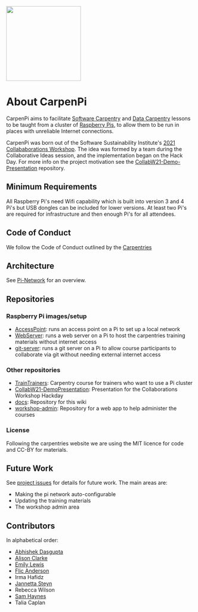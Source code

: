 <img src="https://github.com/CarpenPi/docs/raw/main/logo/CarpenPi_1.png" width="200px"> 

# About CarpenPi

CarpenPi aims to facilitate [Software Carpentry](https://software-carpentry.org) and [Data Carpentry](http://datacarpentry.org) lessons to be taught from a cluster of [Raspberry Pis](https://www.raspberrypi.org), to allow them to be run in places with unreliable Internet connections.

CarpenPi was born out of the Software Sustainability Institute's [2021 Collababorations Workshop](https://www.software.ac.uk/cw21?_ga=2.230971867.593926244.1617037201-1031762173.1614775769). The idea was formed by a team during the Collaborative Ideas session, and the implementation began on the Hack Day. For more info on the project motivation see the [CollabW21-Demo-Presentation](https://github.com/CarpenPi/CollabW21-Demo-Presentation) repository.

## Minimum Requirements
All Raspberry Pi's need Wifi capability which is built into version 3 and 4 Pi's but USB dongles can be included for lower versions. At least two Pi's are required for infrastructure and then enough Pi's for all attendees.  

## Code of Conduct
We follow the Code of Conduct outlined by the [Carpentries](https://docs.carpentries.org/topic_folders/policies/code-of-conduct.html)

## Architecture

See [Pi-Network](https://github.com/CarpenPi/docs/wiki/Pi-Network) for an overview.

## Repositories

### Raspberry Pi images/setup
* [AccessPoint](https://github.com/CarpenPi/AccessPoint): runs an access point on a Pi to set up a local network
* [WebServer](https://github.com/CarpenPi/WebServer): runs a web server on a Pi to host the carpentries training materials without internet access
* [git-server](https://github.com/CarpenPi/git-server): runs a git server on a Pi to allow course participants to collaborate via git without needing external internet access

### Other repositories
* [TrainTrainers](https://github.com/CarpenPi/TrainTrainers): Carpentry course for trainers who want to use a Pi cluster
* [CollabW21-DemoPresentation](https://github.com/CarpenPi/CollabW21-Demo-Presentation): Presentation for the Collaborations Workshop Hackday
* [docs](https://github.com/CarpenPi/docs): Repository for this wiki
* [workshop-admin](https://github.com/CarpenPi/workshop-admin): Repository for a web app to help administer the courses

### License
Following the carpentries website we are using the MIT licence for code and CC-BY for materials.

## Future Work

See [project issues](https://github.com/orgs/CarpenPi/projects/1) for details for future work. The main areas are:

 * Making the pi network auto-configurable
 * Updating the training materials
 * The workshop admin area

## Contributors

In alphabetical order: 
* [Abhishek Dasgupta](https://github.com/abhidg)
* [Alison Clarke](https://github.com/alisonrclarke)
* [Emily Lewis](https://github.com/esl-lewis)
* [Flic Anderson](https://github.com/FlicAnderson)
* Irma Hafidz
* [Jannetta Steyn](http://github.com/jsteyn)
* Rebecca Wilson 
* [Sam Haynes](https://github.com/DimmestP) 
* Talia Caplan

